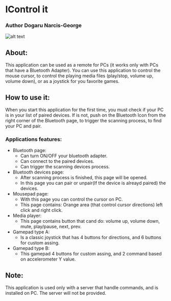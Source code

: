 # IControl it

### Author Dogaru Narcis-George

![alt text](https://github.com/NarcisDogaru/MyProject/blob/master/IControlIt/IC%20It.png "Start page")

## About:
  This application can be used as a remote for PCs (it works only with PCs that have a Bluetooth Adapter). You can use this application to control the mouse cursor, to control the playing media files (play/stop, volume up, volume down), or as a joystick for you favorite games.
  
## How to use it:
  When you start this application for the first time, you must check if your PC is in your list of paired devices. If is not, push on the Bluetooth Icon from the right corner of the Bluetooth page, to trigger the scanning process, to find your PC and pair.
  ### Applications features:
  - Bluetooth page:
      - Can turn ON/OFF your bluetooth adapter.
      - Can connect to the paired devices.
      - Can trigger the scanning devices process.
  - Bluetooth devices page:
      - After scanning process is finished, this page will be opened.
      - In this page you can pair or unpair(If the device is alreayd paired) the devices.
  - Mousepad page:
      - With this page you can control the cursor on PC.
      - This page contains: Orange area (that control cursor directions) left click and right click.
  - Media player:
      - This page contains button that cand do: volume up, volume down, mute, play/pause, next, prev.
  - Gamepad type A:
      - Is a classic joystick that has 4 buttons for directions, and 6 buttons for custom assing.
  - Gamepad type B:
      - This gamepad 4 buttons for custom assing, and 2 command based on accelerometer Y value.
      
## Note:
  This application is used only with a server that handle commands, and is installed on PC. The server will not be provided.
